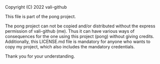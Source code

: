 Copyright (C) 2022 vali-github

This file is part of the pong project.

The pong project can not be copied and/or distributed without the express
permission of vali-github (me). Thus it can have various ways of consequences for the one using this project (pong) without giving credits.
Additionally, this LICENSE.md file is mandatory for anyone who wants to copy my project, which also includes the mandatory credentials.

Thank you for your understanding.
